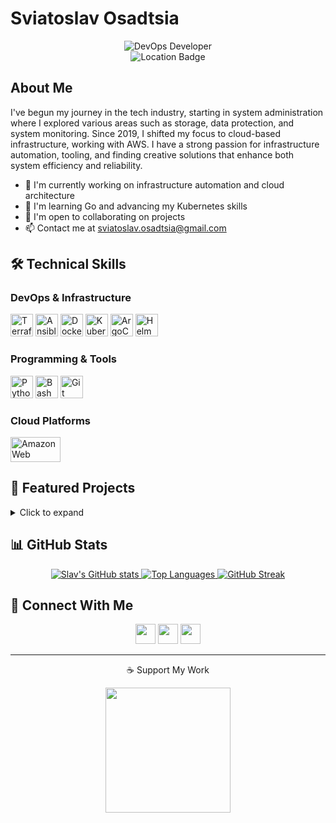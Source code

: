 # Sviatoslav Osadtsia

<div align="center">
  <img src="https://img.shields.io/badge/DevOps-Developer-blue?style=for-the-badge" alt="DevOps Developer"/>
  <br>
  <img src="https://img.shields.io/badge/Based%20In-Ontario,%20Canada-red?style=flat-square" alt="Location Badge"/>
</div>

## About Me

I've begun my journey in the tech industry, starting in system administration where I explored various areas such as storage, data protection, and system monitoring. Since 2019, I shifted my focus to cloud-based infrastructure, working with AWS. I have a strong passion for infrastructure automation, tooling, and finding creative solutions that enhance both system efficiency and reliability.

- 🔭 I'm currently working on infrastructure automation and cloud architecture
- 🌱 I'm learning Go and advancing my Kubernetes skills
- 🤝 I'm open to collaborating on projects
- 📫 Contact me at [sviatoslav.osadtsia@gmail.com](mailto:sviatoslav.osadtsia@gmail.com)

## 🛠️ Technical Skills

### DevOps & Infrastructure
<p align="left">
<a href="https://www.terraform.io/" target="_blank" rel="noreferrer"><img src="https://cdn.jsdelivr.net/gh/devicons/devicon/icons/terraform/terraform-original.svg" width="36" height="36" alt="Terraform" /></a>
<a href="https://www.ansible.com/" target="_blank" rel="noreferrer"><img src="https://cdn.jsdelivr.net/gh/devicons/devicon/icons/ansible/ansible-original.svg" width="36" height="36" alt="Ansible" /></a>
<a href="https://www.docker.com/" target="_blank" rel="noreferrer"><img src="https://cdn.jsdelivr.net/gh/devicons/devicon/icons/docker/docker-original.svg" width="36" height="36" alt="Docker" /></a>
<a href="https://kubernetes.io/" target="_blank" rel="noreferrer"><img src="https://cdn.jsdelivr.net/gh/devicons/devicon/icons/kubernetes/kubernetes-plain.svg" width="36" height="36" alt="Kubernetes" /></a>
<a href="https://argoproj.github.io/argo-cd/" target="_blank" rel="noreferrer"><img src="https://cdn.jsdelivr.net/gh/devicons/devicon/icons/argocd/argocd-original.svg" width="36" height="36" alt="ArgoCD" /></a>
<a href="https://helm.sh/" target="_blank" rel="noreferrer"><img src="https://cdn.jsdelivr.net/gh/devicons/devicon/icons/helm/helm-original.svg" width="36" height="36" alt="Helm" /></a>
</p>

### Programming & Tools
<p align="left">
<a href="https://www.python.org/" target="_blank" rel="noreferrer"><img src="https://cdn.jsdelivr.net/gh/devicons/devicon/icons/python/python-original.svg" width="36" height="36" alt="Python" /></a>
<a href="https://www.gnu.org/software/bash/" target="_blank" rel="noreferrer"><img src="https://cdn.jsdelivr.net/gh/devicons/devicon/icons/bash/bash-original.svg" width="36" height="36" alt="Bash" /></a>
<a href="https://git-scm.com/" target="_blank" rel="noreferrer"><img src="https://cdn.jsdelivr.net/gh/devicons/devicon/icons/git/git-original.svg" width="36" height="36" alt="Git" /></a>
</p>

### Cloud Platforms
<p align="left">
<a href="https://aws.amazon.com/" target="_blank" rel="noreferrer"><img src="https://cdn.jsdelivr.net/gh/devicons/devicon/icons/amazonwebservices/amazonwebservices-original-wordmark.svg" width="80" height="40" alt="Amazon Web Services" /></a>
</p>

## 🌟 Featured Projects

<!-- You can add your featured projects here -->
<details>
  <summary>Click to expand</summary>
  <p>More projects coming soon!</p>
</details>

## 📊 GitHub Stats

<div align="center">
  <a href="https://github.com/sosadtsia">
    <img src="https://github-readme-stats-sigma-five.vercel.app/api?username=sosadtsia&show_icons=true&count_private=true&title_color=0891b2&text_color=ffffff&icon_color=0891b2&bg_color=1c1917&hide_border=true" alt="Slav's GitHub stats" />
  </a>

  <a href="https://github.com/sosadtsia">
    <img src="https://github-readme-stats-sigma-five.vercel.app/api/top-langs/?username=sosadtsia&langs_count=6&layout=compact&title_color=0891b2&text_color=ffffff&icon_color=0891b2&bg_color=1c1917&hide_border=true" alt="Top Languages" />
  </a>

  <a href="https://github.com/sosadtsia">
    <img src="https://github-readme-streak-stats.herokuapp.com/?user=sosadtsia&stroke=ffffff&background=1c1917&ring=0891b2&fire=0891b2&currStreakNum=ffffff&currStreakLabel=0891b2&sideNums=ffffff&sideLabels=ffffff&dates=ffffff&hide_border=true" alt="GitHub Streak" />
  </a>
</div>

## 🔗 Connect With Me

<p align="center">
  <a href="https://discord.com/users/1068230916037693440" target="_blank" rel="noreferrer"><img src="https://raw.githubusercontent.com/danielcranney/readme-generator/main/public/icons/socials/discord.svg" width="32" height="32" /></a>
  <a href="https://www.github.com/sosadtsia" target="_blank" rel="noreferrer"><img src="https://raw.githubusercontent.com/danielcranney/readme-generator/main/public/icons/socials/github.svg" width="32" height="32" /></a>
  <a href="https://www.linkedin.com/in/sviatoslavosadtsia/" target="_blank" rel="noreferrer"><img src="https://raw.githubusercontent.com/danielcranney/readme-generator/main/public/icons/socials/linkedin.svg" width="32" height="32" /></a>
</p>

---

<div align="center">
  <p>☕ Support My Work</p>
  <a href="https://www.buymeacoffee.com/sosadtsia"><img src="https://cdn.buymeacoffee.com/buttons/v2/default-yellow.png" width="200" /></a>
</div>

